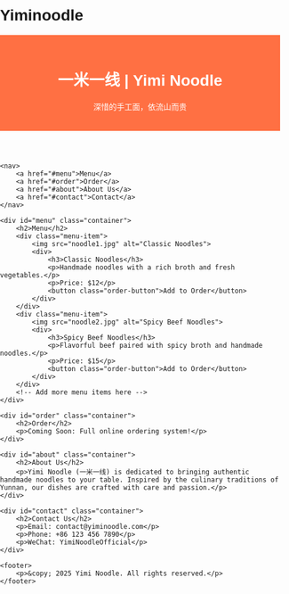 # Yiminoodle
<!DOCTYPE html>
<html lang="en">
<head>
    <meta charset="UTF-8">
    <meta name="viewport" content="width=device-width, initial-scale=1.0">
    <title>Yimi Noodle - 一米一线</title>
    <style>
        body {
            font-family: Arial, sans-serif;
            margin: 0;
            padding: 0;
        }
        header {
            background-color: #ff7043;
            color: white;
            padding: 20px;
            text-align: center;
        }
        nav {
            display: flex;
            justify-content: center;
            background-color: #ff5722;
        }
        nav a {
            color: white;
            padding: 14px 20px;
            text-decoration: none;
        }
        nav a:hover {
            background-color: #ff8a65;
        }
        .container {
            padding: 20px;
        }
        .menu-item {
            display: flex;
            border: 1px solid #ddd;
            margin-bottom: 20px;
            border-radius: 5px;
        }
        .menu-item img {
            width: 150px;
            height: 150px;
            border-radius: 5px 0 0 5px;
        }
        .menu-item div {
            padding: 10px;
        }
        footer {
            background-color: #ff7043;
            color: white;
            text-align: center;
            padding: 10px 0;
            margin-top: 20px;
        }
        .order-button {
            background-color: #ff5722;
            color: white;
            border: none;
            padding: 10px 20px;
            border-radius: 5px;
            cursor: pointer;
        }
        .order-button:hover {
            background-color: #ff8a65;
        }
    </style>
</head>
<body>
    <header>
        <h1>一米一线 | Yimi Noodle</h1>
        <p>深惜的手工面，依流山而贵</p>
    </header>
    
    <nav>
        <a href="#menu">Menu</a>
        <a href="#order">Order</a>
        <a href="#about">About Us</a>
        <a href="#contact">Contact</a>
    </nav>
    
    <div id="menu" class="container">
        <h2>Menu</h2>
        <div class="menu-item">
            <img src="noodle1.jpg" alt="Classic Noodles">
            <div>
                <h3>Classic Noodles</h3>
                <p>Handmade noodles with a rich broth and fresh vegetables.</p>
                <p>Price: $12</p>
                <button class="order-button">Add to Order</button>
            </div>
        </div>
        <div class="menu-item">
            <img src="noodle2.jpg" alt="Spicy Beef Noodles">
            <div>
                <h3>Spicy Beef Noodles</h3>
                <p>Flavorful beef paired with spicy broth and handmade noodles.</p>
                <p>Price: $15</p>
                <button class="order-button">Add to Order</button>
            </div>
        </div>
        <!-- Add more menu items here -->
    </div>

    <div id="order" class="container">
        <h2>Order</h2>
        <p>Coming Soon: Full online ordering system!</p>
    </div>

    <div id="about" class="container">
        <h2>About Us</h2>
        <p>Yimi Noodle (一米一线) is dedicated to bringing authentic handmade noodles to your table. Inspired by the culinary traditions of Yunnan, our dishes are crafted with care and passion.</p>
    </div>

    <div id="contact" class="container">
        <h2>Contact Us</h2>
        <p>Email: contact@yiminoodle.com</p>
        <p>Phone: +86 123 456 7890</p>
        <p>WeChat: YimiNoodleOfficial</p>
    </div>

    <footer>
        <p>&copy; 2025 Yimi Noodle. All rights reserved.</p>
    </footer>
</body>
</html>
